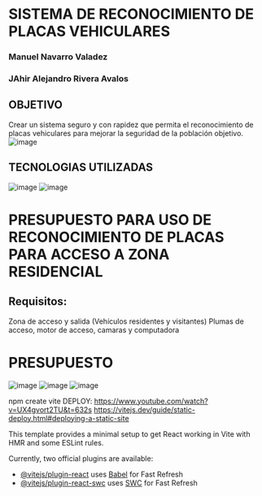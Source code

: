 # SISTEMA DE RECONOCIMIENTO DE PLACAS VEHICULARES
### Manuel Navarro Valadez
### JAhir Alejandro Rivera Avalos
## OBJETIVO
Crear un sistema seguro y con rapidez que permita el reconocimiento de placas vehiculares para mejorar la seguridad de la población objetivo.
![image](https://github.com/molki3/PPI-PROYECTO1/assets/54428156/55f8c4aa-96a0-4fe4-ba09-4975dce59de9)
## TECNOLOGIAS UTILIZADAS
![image](https://github.com/molki3/PPI-PROYECTO1/assets/54428156/0ec4302f-3f81-491e-9061-9826550b928c)
![image](https://github.com/molki3/PPI-PROYECTO1/assets/54428156/22e8554d-eec0-4ffb-a028-7fd730255552)
# PRESUPUESTO PARA USO DE RECONOCIMIENTO DE PLACAS PARA ACCESO A ZONA RESIDENCIAL
## Requisitos:
Zona de acceso y salida (Vehículos residentes y visitantes)
Plumas de acceso, motor de acceso, camaras y computadora 
# PRESUPUESTO
![image](https://github.com/molki3/PPI-PROYECTO1/assets/54428156/09290a90-4ef7-429e-99e4-2c94a9722151)
![image](https://github.com/molki3/PPI-PROYECTO1/assets/54428156/d0f53a96-c710-44cd-b297-e669d55d32dd)
![image](https://github.com/molki3/PPI-PROYECTO1/assets/54428156/18b76362-0227-4657-8215-844f23518b42)




npm create vite
DEPLOY: https://www.youtube.com/watch?v=UX4gvort2TU&t=632s
https://vitejs.dev/guide/static-deploy.html#deploying-a-static-site

This template provides a minimal setup to get React working in Vite with HMR and some ESLint rules.

Currently, two official plugins are available:

- [@vitejs/plugin-react](https://github.com/vitejs/vite-plugin-react/blob/main/packages/plugin-react/README.md) uses [Babel](https://babeljs.io/) for Fast Refresh
- [@vitejs/plugin-react-swc](https://github.com/vitejs/vite-plugin-react-swc) uses [SWC](https://swc.rs/) for Fast Refresh
